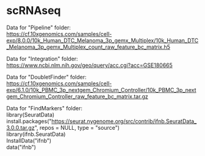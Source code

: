 # scRNAseq
 Data for "Pipeline" folder:  
 https://cf.10xgenomics.com/samples/cell-exp/8.0.0/10k_Human_DTC_Melanoma_3p_gemx_Multiplex/10k_Human_DTC_Melanoma_3p_gemx_Multiplex_count_raw_feature_bc_matrix.h5  
   
 Data for "Integration" folder:  
 https://www.ncbi.nlm.nih.gov/geo/query/acc.cgi?acc=GSE180665  

 Data for "DoubletFinder" folder:  
 https://cf.10xgenomics.com/samples/cell-exp/6.1.0/10k_PBMC_3p_nextgem_Chromium_Controller/10k_PBMC_3p_nextgem_Chromium_Controller_raw_feature_bc_matrix.tar.gz  
 
 Data for "FindMarkers" folder:  
 library(SeuratData)  
 install.packages("https://seurat.nygenome.org/src/contrib/ifnb.SeuratData_3.0.0.tar.gz", repos = NULL, type = "source")  
 library(ifnb.SeuratData)  
 InstallData("ifnb")  
 data("ifnb")  

